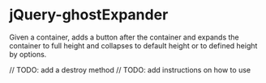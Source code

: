 # jQuery-ghostExpander
Given a container, adds a button after the container and expands the container to full height and collapses to default height or to defined height by options.

// TODO: add a destroy method
// TODO: add instructions on how to use
